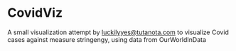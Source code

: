 # CovidViz
A small visualization attempt by luckilyyes@tutanota.com to visualize Covid cases against measure stringengy, using data from OurWorldInData
